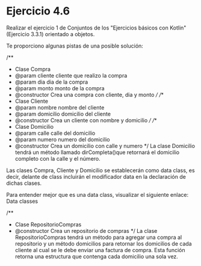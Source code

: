 # Ejercicio 4.6
Realizar el ejercicio 1 de Conjuntos de los "Ejercicios básicos con Kotlin" (Ejercicio 3.3.1) orientado a objetos.

Te proporciono algunas pistas de una posible solución:

/**
* Clase Compra
* @param cliente cliente que realizo la compra
* @param dia dia de la compra
* @param monto monto de la compra
* @constructor Crea una compra con cliente, dia y monto
*/
/**
 * Clase Cliente
 * @param nombre nombre del cliente
 * @param domicilio domicilio del cliente
 * @constructor Crea un cliente con nombre y domicilio
 */
/**
 * Clase Domicilio
 * @param calle calle del domicilio
 * @param numero numero del domicilio
 * @constructor Crea un domicilio con calle y numero
 */ 
La clase Domicilio tendrá un método llamado dirCompleta()que retornará el domicilio completo con la calle y el número.

Las clases Compra, Cliente y Domicilio se establecerán como data class, es decir, delante de class incluirán el modificador data en la declaración de dichas clases.

Para entender mejor que es una data class, visualizar el siguiente enlace: Data classes

/**
 * Clase RepositorioCompras
 * @constructor Crea un repositorio de compras
 */
La clase RepositorioCompras tendrá un método para agregar una compra al repositorio y un método domicilios para retornar los domicilios de cada cliente al cual se le debe enviar una factura de compra. Esta función retorna una estructura que contenga cada domicilio una sola vez.

